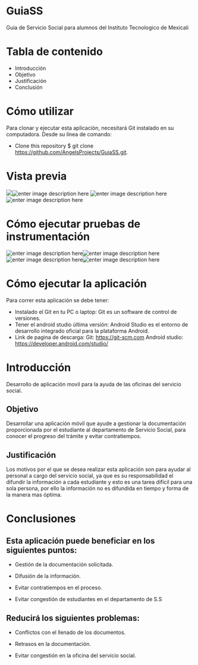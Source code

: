 
# GuiaSS


Guia de Servicio Social para alumnos del Instituto Tecnologico de Mexicali

# Tabla de contenido 
- Introducción
- Objetivo
- Justificación
- Conclusión


# Cómo utilizar
Para clonar y ejecutar esta aplicación, necesitará Git instalado en su computadora. Desde su línea de comando:
- Clone this repository
$ git clone https://github.com/AngelsProjects/GuiaSS.git.

# Vista previa

![](https://lh3.googleusercontent.com/4PbgdtwmwGPLCEB_5zuCcMYCeqF3wZ0S7jEwQ1Lupmpo-kYKWeiTP75nzH0xHR3l1fMS0QZTKbc)![enter image description here](https://lh3.googleusercontent.com/1zGCNikQmwP9aI5O63jXUZSfFjH_4D5hE3-HCCK8apoSOsv9JIh1-FHwCQpy0TH9AMAblMja0Uw)
![enter image description here](https://lh3.googleusercontent.com/sRasUc0bfBawoLcnzytKcRdErqrsMCFNMueQgzMJkJDreY9JLMUmE8Mii4xSLgUsbnOa5urfQJM)![enter image description here](https://lh3.googleusercontent.com/387Ew-ymTG7PslfIhJSm1jhBDHrC28mFlRsi2cVj8hqLUcrrV7pvPNpskDv241xPwtHCwPxAQqY)

# Cómo ejecutar pruebas de instrumentación
![enter image description here](https://lh3.googleusercontent.com/_csPiSIxPXqR-qmrwqsWWCm8CAgOkyjEw1afxcNBVSzHTZr00jYZOQLuHtXozuG3i62eGjdRjiU)![enter image description here](https://lh3.googleusercontent.com/BC3HIEsyY8b5-VnI3MlO0tJK7TJurCe5fHOFW22WX9xNfVnVJ_9L5ZyufWgUqxCqCFrkaDxwG2s)![enter image description here](https://lh3.googleusercontent.com/rbRb4RlYgvEuJLGqLslQglb9O1Fmvc5lxmj7cCOrv354C-nCB_iEV-Afg9l3bYs7Xc6MKKDPOXQ)![enter image description here](https://lh3.googleusercontent.com/Hz6Y_s4FUJk44Ln1HVheaJqs0ryKAzeWwIPsIvkkPZCW8ujviWbwS8KRNPU6qsMPdrdHPum0pCA)

# Cómo ejecutar la aplicación
Para correr esta aplicación se debe tener:
- Instalado el Git en tu PC o laptop:
Git es un software de control de versiones.
- Tener el android studio última versión:
Android Studio es el entorno de desarrollo integrado oficial para la plataforma Android.
- Link de pagina de descarga:
Git: https://git-scm.com
Android studio: https://developer.android.com/studio/

# Introducción

Desarrollo de aplicación movil para la ayuda de las oficinas del servicio social.

## Objetivo

Desarrollar una aplicación móvil que ayude a gestionar la documentación proporcionada por el estudiante al departamento de Servicio Social, para conocer el progreso del trámite y evitar contratiempos.

## Justificación

Los motivos por el que se desea realizar esta aplicación son para ayudar al personal a cargo del servicio social, ya que es su responsabilidad el difundir la información a cada estudiante y esto es una tarea difícil para una sola persona, por ello la información no es difundida en tiempo y forma de la manera mas óptima.

# Conclusiones

## Esta aplicación puede beneficiar en los siguientes puntos:

- Gestión de la documentación solicitada.

- Difusión de la información.

- Evitar contratiempos en el proceso.

- Evitar congestión de estudiantes en el departamento de S.S


## Reducirá los siguientes problemas:
- Conflictos con el llenado de los documentos.

- Retrasos en la documentación.

- Evitar congestión en la oficina del servicio social.

